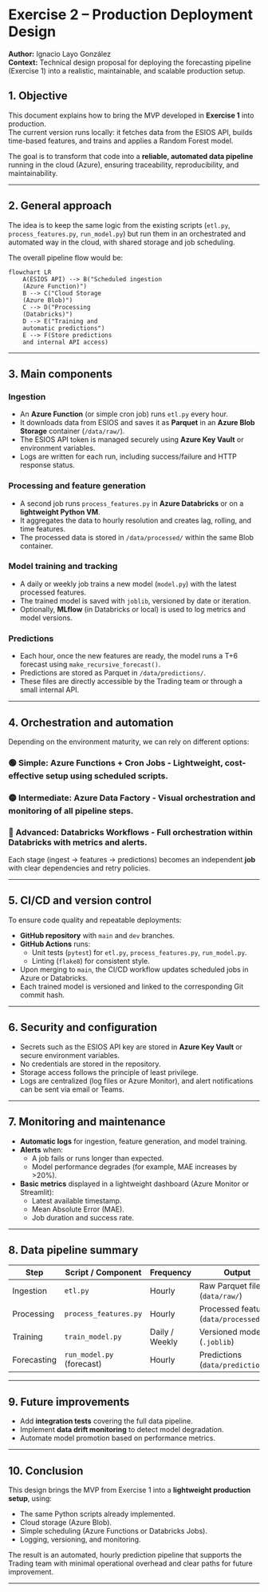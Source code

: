 # Exercise 2 – Production Deployment Design

**Author:** Ignacio Layo González  
**Context:** Technical design proposal for deploying the forecasting pipeline (Exercise 1) into a realistic, maintainable, and scalable production setup.

## 1. Objective

This document explains how to bring the MVP developed in **Exercise 1** into production.  
The current version runs locally: it fetches data from the ESIOS API, builds time-based features, and trains and applies a Random Forest model.

The goal is to transform that code into a **reliable, automated data pipeline** running in the cloud (Azure), ensuring traceability, reproducibility, and maintainability.

---

## 2. General approach

The idea is to keep the same logic from the existing scripts (`etl.py`, `process_features.py`, `run_model.py`) but run them in an orchestrated and automated way in the cloud, with shared storage and job scheduling.

The overall pipeline flow would be:

```mermaid
flowchart LR
    A(ESIOS API) --> B("Scheduled ingestion
    (Azure Function)")
    B --> C("Cloud Storage
    (Azure Blob)")
    C --> D("Processing
    (Databricks)")
    D --> E("Training and
    automatic predictions")
    E --> F(Store predictions
    and internal API access)
```

---

## 3. Main components

###  Ingestion
- An **Azure Function** (or simple cron job) runs `etl.py` every hour.  
- It downloads data from ESIOS and saves it as **Parquet** in an **Azure Blob Storage** container (`/data/raw/`).  
- The ESIOS API token is managed securely using **Azure Key Vault** or environment variables.  
- Logs are written for each run, including success/failure and HTTP response status.

###  Processing and feature generation
- A second job runs `process_features.py` in **Azure Databricks** or on a **lightweight Python VM**.  
- It aggregates the data to hourly resolution and creates lag, rolling, and time features.  
- The processed data is stored in `/data/processed/` within the same Blob container.

###  Model training and tracking
- A daily or weekly job trains a new model (`model.py`) with the latest processed features.  
- The trained model is saved with `joblib`, versioned by date or iteration.  
- Optionally, **MLflow** (in Databricks or local) is used to log metrics and model versions.

###  Predictions
- Each hour, once the new features are ready, the model runs a T+6 forecast using `make_recursive_forecast()`.  
- Predictions are stored as Parquet in `/data/predictions/`.  
- These files are directly accessible by the Trading team or through a small internal API.

---

## 4. Orchestration and automation

Depending on the environment maturity, we can rely on different options:

### 🟢 Simple: **Azure Functions + Cron Jobs** - Lightweight, cost-effective setup using scheduled scripts.
### 🟡 Intermediate: **Azure Data Factory** - Visual orchestration and monitoring of all pipeline steps.
### 🔵 Advanced: **Databricks Workflows** - Full orchestration within Databricks with metrics and alerts.

Each stage (ingest → features → predictions) becomes an independent **job** with clear dependencies and retry policies.

---

## 5. CI/CD and version control

To ensure code quality and repeatable deployments:

- **GitHub repository** with `main` and `dev` branches.  
- **GitHub Actions** runs:
  - Unit tests (`pytest`) for `etl.py`, `process_features.py`, `run_model.py`.  
  - Linting (`flake8`) for consistent style.
- Upon merging to `main`, the CI/CD workflow updates scheduled jobs in Azure or Databricks.
- Each trained model is versioned and linked to the corresponding Git commit hash.

---

## 6. Security and configuration

- Secrets such as the ESIOS API key are stored in **Azure Key Vault** or secure environment variables.
- No credentials are stored in the repository.
- Storage access follows the principle of least privilege.
- Logs are centralized (log files or Azure Monitor), and alert notifications can be sent via email or Teams.

---

## 7. Monitoring and maintenance

- **Automatic logs** for ingestion, feature generation, and model training.  
- **Alerts** when:
  - A job fails or runs longer than expected.
  - Model performance degrades (for example, MAE increases by >20%).
- **Basic metrics** displayed in a lightweight dashboard (Azure Monitor or Streamlit):
  - Latest available timestamp.
  - Mean Absolute Error (MAE).
  - Job duration and success rate.

---

## 8. Data pipeline summary

| Step | Script / Component | Frequency | Output |
|------|--------------------|------------|---------|
| Ingestion | `etl.py` | Hourly | Raw Parquet files (`data/raw/`) |
| Processing | `process_features.py` | Hourly | Processed features (`data/processed/`) |
| Training | `train_model.py` | Daily / Weekly | Versioned model (`.joblib`) |
| Forecasting | `run_model.py` (forecast) | Hourly | Predictions (`data/predictions/`) |

---

## 9. Future improvements

- Add **integration tests** covering the full data pipeline.  
- Implement **data drift monitoring** to detect model degradation.  
- Automate model promotion based on performance metrics.

---

## 10. Conclusion

This design brings the MVP from Exercise 1 into a **lightweight production setup**, using:
- The same Python scripts already implemented.  
- Cloud storage (Azure Blob).  
- Simple scheduling (Azure Functions or Databricks Jobs).  
- Logging, versioning, and monitoring.

The result is an automated, hourly prediction pipeline that supports the Trading team with minimal operational overhead and clear paths for future improvement.

---
